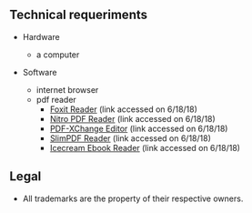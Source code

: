 ## Technical requeriments ##

* Hardware
    - a computer 
    
* Software
    - internet browser
    - pdf reader
        * [Foxit Reader](https://www.foxitsoftware.com/pdf-reader/) (link accessed on 6/18/18)
        * [Nitro PDF Reader](https://www.gonitro.com/pdf-reader) (link accessed on 6/18/18)
        * [PDF-XChange Editor](https://www.tracker-software.com/product/pdf-xchange-editor) (link accessed on 6/18/18)
        * [SlimPDF Reader](https://www.investintech.com/resources/freetools/slimpdfreader/) (link accessed on 6/18/18)
        * [Icecream Ebook Reader](https://icecreamapps.com/Ebook-Reader/) (link accessed on 6/18/18)

## Legal ##

* All trademarks are the property of their respective owners.